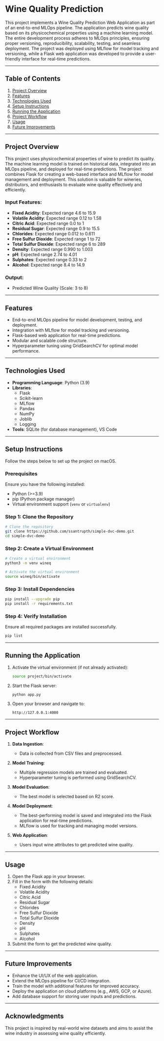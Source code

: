 # Wine Quality Prediction

This project implements a Wine Quality Prediction Web Application as part of an end-to-end MLOps pipeline. The application predicts wine quality based on its physicochemical properties using a machine learning model. The entire development process adheres to MLOps principles, ensuring proper versioning, reproducibility, scalability, testing, and seamless deployment. The project was deployed using MLflow for model tracking and versioning, while a Flask web application was developed to provide a user-friendly interface for real-time predictions.

---

## Table of Contents
1. [Project Overview](#project-overview)
2. [Features](#features)
3. [Technologies Used](#technologies-used)
4. [Setup Instructions](#setup-instructions)
5. [Running the Application](#running-the-application)
6. [Project Workflow](#project-workflow)
7. [Usage](#usage)
8. [Future Improvements](#future-improvements)

---

## Project Overview

This project uses physicochemical properties of wine to predict its quality. The machine learning model is trained on historical data, integrated into an MLOps pipeline, and deployed for real-time predictions. The project combines Flask for creating a web-based interface and MLflow for model management and deployment. This solution is valuable for wineries, distributors, and enthusiasts to evaluate wine quality effectively and efficiently.

### Input Features:
- **Fixed Acidity**: Expected range 4.6 to 15.9
- **Volatile Acidity**: Expected range 0.12 to 1.58
- **Citric Acid**: Expected range 0.0 to 1
- **Residual Sugar**: Expected range 0.9 to 15.5
- **Chlorides**: Expected range 0.012 to 0.611
- **Free Sulfur Dioxide**: Expected range 1 to 72
- **Total Sulfur Dioxide**: Expected range 6 to 289
- **Density**: Expected range 0.990 to 1.003
- **pH**: Expected range 2.74 to 4.01
- **Sulphates**: Expected range 0.33 to 2
- **Alcohol**: Expected range 8.4 to 14.9

### Output:
- Predicted Wine Quality (Scale: 3 to 8)

---

## Features

- End-to-end MLOps pipeline for model development, testing, and deployment.
- Integration with MLflow for model tracking and versioning.
- Flask-based web application for real-time predictions.
- Modular and scalable code structure.
- Hyperparameter tuning using GridSearchCV for optimal model performance.

---

## Technologies Used

- **Programming Language**: Python (3.9)
- **Libraries**:
  - Flask
  - Scikit-learn
  - MLflow
  - Pandas
  - NumPy
  - Joblib
  - Logging
- **Tools**: SQLite (for database management), VS Code

---

## Setup Instructions

Follow the steps below to set up the project on macOS.

### Prerequisites
Ensure you have the following installed:
- Python (>=3.9)
- pip (Python package manager)
- Virtual environment support (`venv` or `virtualenv`)

### Step 1: Clone the Repository
```bash
# Clone the repository
git clone https://github.com/ssantrupth/simple-dvc-demo.git
cd simple-dvc-demo
```

### Step 2: Create a Virtual Environment
```bash
# Create a virtual environment
python3 -m venv wineq

# Activate the virtual environment
source wineq/bin/activate
```

### Step 3: Install Dependencies
```bash
pip install --upgrade pip
pip install -r requirements.txt
```

### Step 4: Verify Installation
Ensure all required packages are installed successfully.
```bash
pip list
```

---

## Running the Application

1. Activate the virtual environment (if not already activated):
    ```bash
    source project/bin/activate
    ```

2. Start the Flask server:
    ```bash
    python app.py
    ```

3. Open your browser and navigate to:
    ```
    http://127.0.0.1:4000
    ```

---

## Project Workflow

1. **Data Ingestion**:
   - Data is collected from CSV files and preprocessed.

2. **Model Training**:
   - Multiple regression models are trained and evaluated.
   - Hyperparameter tuning is performed using GridSearchCV.

3. **Model Evaluation**:
   - The best model is selected based on R2 score.

4. **Model Deployment**:
   - The best-performing model is saved and integrated into the Flask application for real-time predictions.
   - MLflow is used for tracking and managing model versions.

5. **Web Application**:
   - Users input wine attributes to get predicted wine quality.

---

## Usage

1. Open the Flask app in your browser.
2. Fill in the form with the following details:
   - Fixed Acidity
   - Volatile Acidity
   - Citric Acid
   - Residual Sugar
   - Chlorides
   - Free Sulfur Dioxide
   - Total Sulfur Dioxide
   - Density
   - pH
   - Sulphates
   - Alcohol
3. Submit the form to get the predicted wine quality.

---

## Future Improvements

- Enhance the UI/UX of the web application.
- Extend the MLOps pipeline for CI/CD integration.
- Train the model with additional features for improved accuracy.
- Deploy the application on cloud platforms (e.g., AWS, GCP, or Azure).
- Add database support for storing user inputs and predictions.

---

## Acknowledgments
This project is inspired by real-world wine datasets and aims to assist the wine industry in assessing wine quality efficiently.
